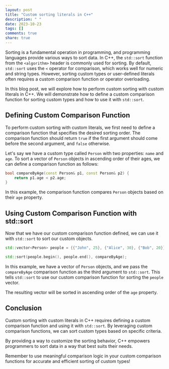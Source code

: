 ```yaml
---
layout: post
title: "Custom sorting literals in C++"
description: " "
date: 2023-10-23
tags: []
comments: true
share: true
---
```


Sorting is a fundamental operation in programming, and programming languages provide various ways to sort data. In C++, the `std::sort` function from the `<algorithm>` header is commonly used for sorting. By default, `std::sort` uses the `<` operator for comparison, which works well for numeric and string types. However, sorting custom types or user-defined literals often requires a custom comparison function or operator overloading.

In this blog post, we will explore how to perform custom sorting with custom literals in C++. We will demonstrate how to define a custom comparison function for sorting custom types and how to use it with `std::sort`.

## Defining Custom Comparison Function

To perform custom sorting with custom literals, we first need to define a comparison function that specifies the desired sorting order. The comparison function should return `true` if the first argument should come before the second argument, and `false` otherwise.

Let's say we have a custom type called `Person` with two properties: `name` and `age`. To sort a vector of `Person` objects in ascending order of their ages, we can define a comparison function as follows:

```cpp
bool compareByAge(const Person& p1, const Person& p2) {
    return p1.age < p2.age;
}
```

In this example, the comparison function compares `Person` objects based on their `age` property.

## Using Custom Comparison Function with std::sort

Now that we have our custom comparison function defined, we can use it with `std::sort` to sort our custom objects.

```cpp
std::vector<Person> people = {{"John", 25}, {"Alice", 30}, {"Bob", 20}};

std::sort(people.begin(), people.end(), compareByAge);
```

In this example, we have a vector of `Person` objects, and we pass the `compareByAge` comparison function as the third argument to `std::sort`. This tells `std::sort` to use our custom comparison function for sorting the `people` vector.

The resulting vector will be sorted in ascending order of the `age` property.

## Conclusion

Custom sorting with custom literals in C++ requires defining a custom comparison function and using it with `std::sort`. By leveraging custom comparison functions, we can sort custom types based on specific criteria.

By providing a way to customize the sorting behavior, C++ empowers programmers to sort data in a way that best suits their needs.

Remember to use meaningful comparison logic in your custom comparison functions for accurate and efficient sorting of custom types!